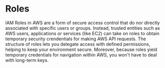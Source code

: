 # Roles    

IAM Roles in AWS are a form of secure access control that do nor directly associated with specific users or groups. Instead, trusted entities such as AWS users, applications or services (like EC2) can take on roles to obtain temporary security crendentials for making AWS API requests. The structure of roles lets you delegate access with defined permissions, helping to keep your environment secure. Moreover, because roles yield temporary credentials for navigation within AWS, you won't have to deal with long-term keys.
